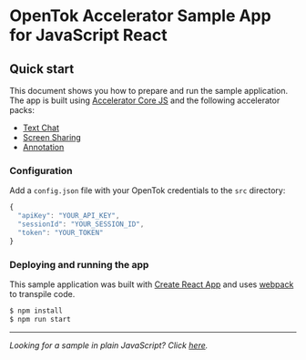 # OpenTok Accelerator Sample App for JavaScript React

## Quick start

This document shows you how to prepare and run the sample application. The app is built using [Accelerator Core JS](https://github.com/opentok/accelerator-core-js) and the following accelerator packs:

 - [Text Chat](https://www.npmjs.com/package/opentok-text-chat)
 - [Screen Sharing](https://www.npmjs.com/package/opentok-screen-sharing)
 - [Annotation](https://www.npmjs.com/package/opentok-annotation)

### Configuration

Add a `config.json` file with your OpenTok credentials to the `src` directory:
```javascript
{
  "apiKey": "YOUR_API_KEY",
  "sessionId": "YOUR_SESSION_ID",
  "token": "YOUR_TOKEN"
}
```

### Deploying and running the app

This sample application was built with [Create React App](https://github.com/facebookincubator/create-react-app) and uses [webpack](https://webpack.github.io/) to transpile code.
```javascript
$ npm install
$ npm run start
```

----------

*Looking for a sample in plain JavaScript? Click [here](https://github.com/opentok/accelerator-sample-apps-js/tree/master/vanilla-js-sample-app).*
